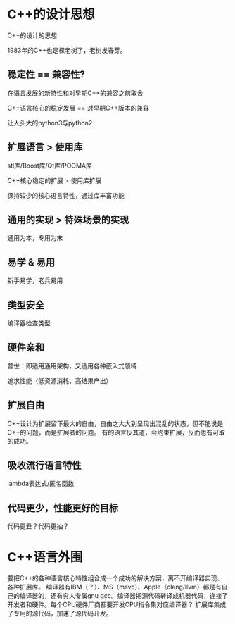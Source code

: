 # C++的设计思想
C++的设计的思想

1983年的C++也是棵老树了，老树发春芽。

## 稳定性 == 兼容性?
在语言发展的新特性和对早期C++的兼容之前取舍

C++语言核心的稳定发展 == 对早期C++版本的兼容

让人头大的python3与python2

## 扩展语言 > 使用库
stl库/Boost库/Qt库/POOMA库

C++核心稳定的扩展 > 使用库扩展

保持较少的核心语言特性，通过库丰富功能

## 通用的实现 > 特殊场景的实现
通用为本，专用为末


## 易学 & 易用
新手易学，老兵易用

## 类型安全
编译器检查类型

## 硬件亲和
普世：即适用通用架构，又适用各种嵌入式领域

追求性能（低资源消耗，高结果产出）

## 扩展自由
C++设计为扩展留下最大的自由，自由之大大到呈现出混乱的状态，但不能说是C++的问题，而是扩展者的问题。
有的语言反其道，会约束扩展，反而也有可取的成功。

## 吸收流行语言特性
lambda表达式/匿名函数

## 代码更少，性能更好的目标
代码更丑？代码更抽？

# C++语言外围
要把C++的各种语言核心特性组合成一个成功的解决方案，离不开编译器实现、各种扩展库。
编译器有IBM（？）、MS（msvc）、Apple（clang/llvm）都是有自己的编译器的，还有穷人专属gnu gcc。编译器把源代码转译成机器代码，连接了开发者和硬件。每个CPU硬件厂商都要开发CPU指令集对应编译器？
扩展库集成了专用的源代码，加速了源代码开发。